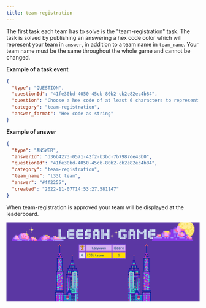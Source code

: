 ```yaml
---
title: team-registration
---
```


The first task each team has to solve is the "team-registration" task. The task is solved by publishing an answering a hex code color which will represent your team in `answer`, in addition to a team name in `team_name`. Your team name must be the same throughout the whole game and cannot be changed.

**Example of a task event**

```json
{
  "type": "QUESTION",
  "questionId": "41fe30bd-4050-45cb-80b2-cb2e82ec4b84",
  "question": "Choose a hex code of at least 6 characters to represent your team. Example: #FFFFFF",
  "category": "team-registration",
  "answer_format": "Hex code as string"
}
```

**Example of answer**
```json
{
  "type": "ANSWER",
  "answerId": "d36b4273-0571-42f2-b3bd-7b7987de43b0",
  "questionId": "41fe30bd-4050-45cb-80b2-cb2e82ec4b84",
  "category": "team-registration",
  "team_name": "l33t team",
  "answer": "#ff2255",
  "created": "2022-11-07T14:53:27.581147"
}
```

When team-registration is approved your team will be displayed at the leaderboard.

![Leaderboard after team-registration is approved](../../../assets/lagregistrering-leaderboard.png)